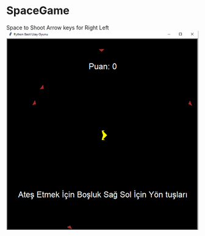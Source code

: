 # SpaceGame
Space to Shoot
Arrow keys for Right Left
![alt text](https://raw.githubusercontent.com/BunyaminEfe/SpaceGame/master/img/SpaceGame1.png)
